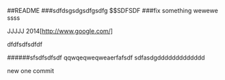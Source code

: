 ##README
###sdfdsgsdgsdfgsdfg
$$SDFSDF
###fix something
wewewe
ssss

JJJJJ
2014[http://www.google.com/]

dfdfsdfsdfdf

######sfsdfsdfsdf
qqwqeqweqweaerfafsdf
sdfasdgddddddddddddd



new one commit
